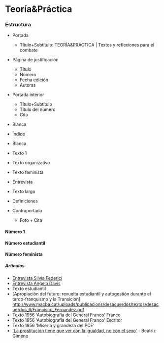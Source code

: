 # Teoría&Práctica

### Estructura
- Portada
  - Título+Subtítulo: TEORÍA&PRÁCTICA | Textos y reflexiones para el combate
- Página de justificación
  - Título
  - Número
  - Fecha edición
  - Autoras
- Portada interior
  - Título+Subtítulo
  - Título del número
  - Cita  
- Blanca 
- Índice
- Blanca
- Texto 1
- Texto organizativo
- Texto feminista
- Entrevista
- Texto largo
- Definiciones

- Contraportada
  - Foto + Cita

#### Número 1


#### Número estudiantil


#### Número feminista

##### Artículos
- [Entrevista Silvia Federici](http://www.eldiario.es/economia/engano-trabajo-asalariado-liberar-mujeres_0_262823964.html)
- [Entrevista Angela Davis](https://marxismocritico.com/2014/05/19/que-significa-ser-radical-en-el-siglo-xxi/)
- Texto estudiantil
- [Apropiación del futuro: revuelta estudiantil y autogestión durante el tardo-franquismo y la Transición] http://www.macba.cat/uploads/publicacions/desacuerdos/textos/desacuerdos_6/Francisco_Fernandez.pdf
- Texto 1956 'Autobiografía del General Franco' Franco
- Texto 1956 'Autobiografía del General Franco' Escritor
- Texto 1956 'Miseria y grandeza del PCE'
- ['La prostitución tiene que ver con la igualdad, no con el sexo'](http://www.eldiario.es/zonacritica/prostitucion-ver-igualdad-sexo_6_235936431.html) - Beatriz Gimeno
